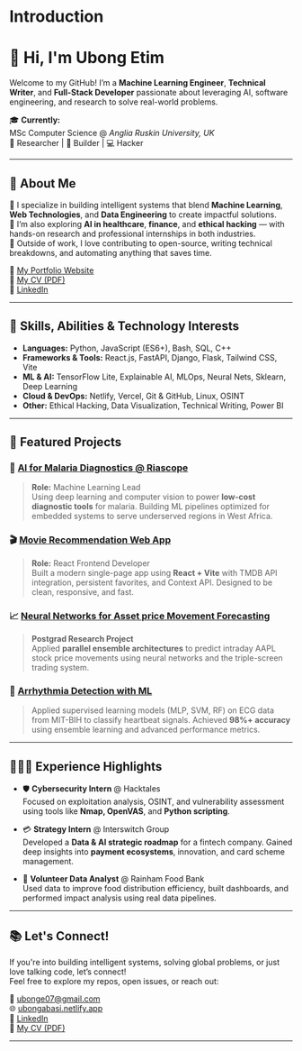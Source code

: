 # Introduction

# 👋 Hi, I'm Ubong Etim

Welcome to my GitHub! I’m a **Machine Learning Engineer**, **Technical Writer**, and **Full-Stack Developer** passionate about leveraging AI, software engineering, and research to solve real-world problems.

🎓 **Currently:**  
MSc Computer Science @ *Anglia Ruskin University, UK*  
🔬 Researcher | 🚀 Builder | 💻 Hacker

---

## 🚀 About Me

🔹 I specialize in building intelligent systems that blend **Machine Learning**, **Web Technologies**, and **Data Engineering** to create impactful solutions.  
🔹 I’m also exploring **AI in healthcare**, **finance**, and **ethical hacking** — with hands-on research and professional internships in both industries.  
🔹 Outside of work, I love contributing to open-source, writing technical breakdowns, and automating anything that saves time.

🔗 [My Portfolio Website](https://ubongabasi.netlify.app/)  
📄 [My CV (PDF)](https://simplify.jobs/resume/297d3620-8b89-4e76-9430-b8c5e4139921/share)  
🔗 [LinkedIn](https://linkedin.com/in/ubongetim)

---

## 🧠 Skills, Abilities & Technology Interests

- **Languages:** Python, JavaScript (ES6+), Bash, SQL, C++
- **Frameworks & Tools:** React.js, FastAPI, Django, Flask, Tailwind CSS, Vite
- **ML & AI:** TensorFlow Lite, Explainable AI, MLOps, Neural Nets, Sklearn, Deep Learning
- **Cloud & DevOps:** Netlify, Vercel, Git & GitHub, Linux, OSINT
- **Other:** Ethical Hacking, Data Visualization, Technical Writing, Power BI

---

## 🧩 Featured Projects

### 🧬 [AI for Malaria Diagnostics @ Riascope](https://www.riascope.com/)
> **Role:** Machine Learning Lead  
Using deep learning and computer vision to power **low-cost diagnostic tools** for malaria. Building ML pipelines optimized for embedded systems to serve underserved regions in West Africa.

### 🎬 [Movie Recommendation Web App](https://movie-recommendation-silk.vercel.app/)
> **Role:** React Frontend Developer  
Built a modern single-page app using **React + Vite** with TMDB API integration, persistent favorites, and Context API. Designed to be clean, responsive, and fast.

### 📈 [Neural Networks for Asset price Movement Forecasting](https://www.scitepress.org/Papers/2025/131836/131836.pdf)
> **Postgrad Research Project**  
Applied **parallel ensemble architectures** to predict intraday AAPL stock price movements using neural networks and the triple-screen trading system.

### 💓 [Arrhythmia Detection with ML](https://github.com/bongssss/ML-/tree/main)
> Applied supervised learning models (MLP, SVM, RF) on ECG data from MIT-BIH to classify heartbeat signals. Achieved **98%+ accuracy** using ensemble learning and advanced performance metrics.

---

## 👩🏽‍💻 Experience Highlights

- 🛡️ **Cybersecurity Intern** @ Hacktales  
  Focused on exploitation analysis, OSINT, and vulnerability assessment using tools like **Nmap, OpenVAS**, and **Python scripting**.

- 💳 **Strategy Intern** @ Interswitch Group  
  Developed a **Data & AI strategic roadmap** for a fintech company. Gained deep insights into **payment ecosystems**, innovation, and card scheme management.

- 🤝 **Volunteer Data Analyst** @ Rainham Food Bank  
  Used data to improve food distribution efficiency, built dashboards, and performed impact analysis using real data pipelines.

---

## 📚 Let's Connect!

If you're into building intelligent systems, solving global problems, or just love talking code, let’s connect!  
Feel free to explore my repos, open issues, or reach out:

📧 ubonge07@gmail.com  
🌐 [ubongabasi.netlify.app](https://ubongabasi.netlify.app/)  
🔗 [LinkedIn](https://linkedin.com/in/ubongetim)  
📄 [My CV (PDF)](https://simplify.jobs/resume/297d3620-8b89-4e76-9430-b8c5e4139921/share)  

---


